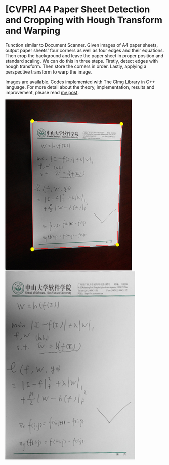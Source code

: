 # [CVPR] A4 Paper Sheet Detection and Cropping with Hough Transform and Warping

Function similar to Document Scanner. Given images of A4 paper sheets, output paper sheets' four corners as well as four edges and their equations. Then crop the background and leave the paper sheet in proper position and standard scaling. We can do this in three steps. Firstly, detect edges with hough transform. Then store the corners in order. Lastly, applying a perspective transform to warp the image.

Images are available. Codes implemented with The CImg Library in C++ language. For more detail about the theory, implementation, results and improvement, please read [my post](https://hypjudy.github.io/2017/03/28/cvpr-A4-paper-sheet-detection-and-cropping/).

![paper sheet with edges and corners detected](Dataset/2_marked.bmp)
![cropped paper sheet](Dataset/2_A4.bmp)
